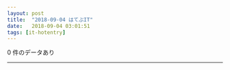 ```yaml
---
layout: post
title:  "2018-09-04 はてぶIT"
date:   2018-09-04 03:01:51
tags: [it-hotentry]
---
```

0 件のデータあり

<hr>
